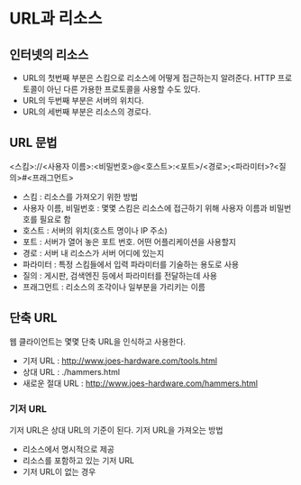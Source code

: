 # URL과 리소스

## 인터넷의 리소스

- URL의 첫번째 부분은 스킴으로 리소스에 어떻게 접근하는지 알려준다. HTTP 프로토콜이 아닌 다른 가용한 프로토콜을 사용할 수도 있다.
- URL의 두번째 부분은 서버의 위치다.
- URL의 세번째 부분은 리소스의 경로다.

## URL 문법

<스킴>://<사용자 이름>:<비밀번호>@<호스트>:<포트>/<경로>;<파라미터>?<질의>#<프래그먼트>

- 스킴 : 리소스를 가져오기 위한 방법
- 사용자 이름, 비밀번호 : 몇몇 스킴은 리소스에 접근하기 위해 사용자 이름과 비밀번호를 필요로 함
- 호스트 : 서버의 위치(호스트 명이나 IP 주소)
- 포트 : 서버가 열어 놓은 포트 번호. 어떤 어플리케이션을 사용할지
- 경로 : 서버 내 리소스가 서버 어디에 있는지
- 파라미터 : 특정 스킴들에서 입력 파라미터를 기술하는 용도로 사용
- 질의 : 게시판, 검색엔진 등에서 파라미터를 전달하는데 사용
- 프래그먼트 : 리소스의 조각이나 일부분을 가리키는 이름

## 단축 URL

웹 클라이언트는 몇몇 단축 URL을 인식하고 사용한다.

- 기저 URL : http://www.joes-hardware.com/tools.html
- 상대 URL : ./hammers.html
- 새로운 절대 URL : http://www.joes-hardware.com/hammers.html

### 기저 URL

기저 URL은 상대 URL의 기준이 된다. 기저 URL을 가져오는 방법

- 리소스에서 명시적으로 제공
- 리소스를 포함하고 있는 기저 URL
- 기저 URL이 없는 경우
